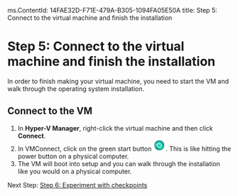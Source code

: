 ms.ContentId: 14FAE32D-F71E-479A-B305-1094FA05E50A
title: Step 5: Connect to the virtual machine and finish the installation

# Step 5: Connect to the virtual machine and finish the installation #

In order to finish making your virtual machine, you need to start the VM and walk through the operating system installation.

## Connect to the VM ##
1. In **Hyper-V Manager**, right-click the virtual machine and then click **Connect**. 
2. In VMConnect, click on the green start button ![](media\vmconnect_start_button.png). This is like hitting the power button on a physical computer. 
3. The VM will boot into setup and you can walk through the installation like you would on a physical computer.



Next Step:
[Step 6: Experiment with checkpoints](step6.md)
